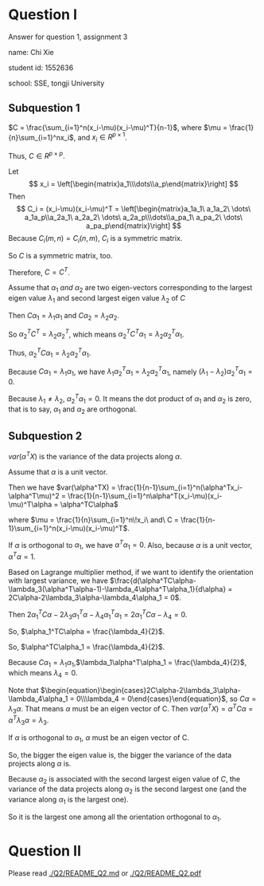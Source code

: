 # Question I

Answer for question 1, assignment 3 

name: Chi Xie

student id: 1552636

school: SSE, tongji University

## Subquestion 1

$C = \frac{\sum_{i=1}^n(x_i-\mu)(x_i-\mu)^T}{n-1}$, where $\mu = \frac{1}{n}\sum_{i=1}^nx_i$, and $x_i \in R^{p\times1}$. 

Thus, $C \in R^{p \times p}$. 

Let
$$
x_i = \left[\begin{matrix}a_1\\\dots\\a_p\end{matrix}\right]
$$
Then
$$
C_i = (x_i-\mu)(x_i-\mu)^T = \left[\begin{matrix}a_1a_1\ a_1a_2\ \dots\ a_1a_p\\a_2a_1\ a_2a_2\ \dots\ a_2a_p\\\dots\\a_pa_1\ a_pa_2\ \dots\ a_pa_p\end{matrix}\right]
$$
Because $C_i(m,n) = C_i(n,m)$, $C_i$ is a symmetric matrix. 

So $C$ is a symmetric matrix, too. 

Therefore, $C = C^T$.

Assume that $\alpha_1\ and\ \alpha_2$ are two eigen-vectors corresponding to the largest eigen value $\lambda_1$ and second largest eigen value $\lambda_2$ of $C$

Then $C\alpha_1 = \lambda_1\alpha_1$ and $C\alpha_2 = \lambda_2\alpha_2$. 

So $\alpha_2^TC^T = \lambda_2\alpha_2^T$, which means $\alpha_2^TC^T\alpha_1 = \lambda_2\alpha_2^T\alpha_1$.

Thus, $\alpha_2^TC\alpha_1 = \lambda_2\alpha_2^T\alpha_1$. 

Because $C\alpha_1 = \lambda_1\alpha_1$, we have $\lambda_1\alpha_2^T\alpha_1 = \lambda_2\alpha_2^T\alpha_1$, namely $(\lambda_1 - \lambda_2)\alpha_2^T\alpha_1 = 0$.

Because $\lambda_1 \neq \lambda_2$, $\alpha_2^T\alpha_1 = 0$. It means the dot product of $\alpha_1$ and $\alpha_2$ is zero, that is to say, $\alpha_1$ and $\alpha_2$ are orthogonal.

## Subquestion 2

$var(\alpha^TX)$ is the variance of the data projects along $\alpha$. 

Assume that $\alpha$ is a unit vector.

Then we have $var(\alpha^TX) =  \frac{1}{n-1}\sum_{i=1}^n(\alpha^Tx_i-\alpha^T\mu)^2 = \frac{1}{n-1}\sum_{i=1}^n\alpha^T(x_i-\mu)(x_i-\mu)^T\alpha = \alpha^TC\alpha$

where $\mu = \frac{1}{n}\sum_{i=1}^n\!x_i\ and\ C = \frac{1}{n-1}\sum_{i=1}^n(x_i-\mu)(x_i-\mu)^T$.

If $\alpha$ is orthogonal to $\alpha_1$, we have $\alpha^T\alpha_1 = 0$. Also, because $\alpha$ is a unit vector, $\alpha^T\alpha = 1$.

Based on Lagrange multiplier method, if we want to identify the orientation with largest variance, we have $\frac{d(\alpha^TC\alpha-\lambda_3(\alpha^T\alpha-1)-\lambda_4\alpha^T\alpha_1}{d\alpha} = 2C\alpha-2\lambda_3\alpha-\lambda_4\alpha_1 = 0$.

Then $2\alpha_1^TC\alpha-2\lambda_3\alpha_1^T\alpha-\lambda_4\alpha_1^T\alpha_1 = 2\alpha_1^TC\alpha-\lambda_4 = 0$.

So, $\alpha_1^TC\alpha = \frac{\lambda_4}{2}$. 

So, $\alpha^TC\alpha_1 = \frac{\lambda_4}{2}$. 

Because $C\alpha_1 = \lambda_1\alpha_1$,$\lambda_1\alpha^T\alpha_1 = \frac{\lambda_4}{2}$, which means $\lambda_4 = 0$.

Note that $\begin{equation}\begin{cases}2C\alpha-2\lambda_3\alpha-\lambda_4\alpha_1 = 0\\\lambda_4 = 0\end{cases}\end{equation}$, so $C\alpha = \lambda_3\alpha$. That means $\alpha$ must be an eigen vector of C. Then $var(\alpha^TX) = \alpha^TC\alpha = \alpha^T\lambda_3\alpha = \lambda_3$.

If $\alpha$ is orthogonal to $\alpha_1$, $\alpha$ must be an eigen vector of C. 

So, the bigger the eigen value is, the bigger the variance of the data projects along $\alpha$ is. 

Because $\alpha_2$ is associated with the second largest eigen value of $C$, the variance of the data projects along $\alpha_2$ is the second largest one (and the variance along $\alpha_1$ is the largest one).  

So it is the largest one among all the orientation orthogonal to $\alpha_1$.

# Question II

Please read [./Q2/README_Q2.md](./Q2/README_Q2.md) or [./Q2/README_Q2.pdf](./Q2/README_Q2.pdf)